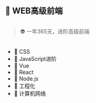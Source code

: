 ## 🚩 WEB高级前端

<p style="margin-bottom: 30px;"></p>

> 👽 一年365天，进阶高级前端

<p style="margin-bottom: 30px;"></p>

- 🌰 CSS
- 🍅 JavaScript进阶
- 🍍 Vue
- 🍐 React
- 🍑 Node.js
- 🍌 工程化
- 🍉 计算机网络
